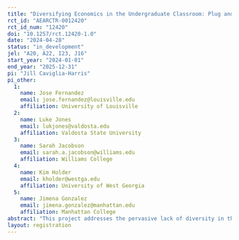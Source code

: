 ```yaml
---
title: "Diversifying Economics in the Undergraduate Classroom: Plug and Play Video Modules with Diverse Role Models, Relevant Research, and Active Learning"
rct_id: "AEARCTR-0012420"
rct_id_num: "12420"
doi: "10.1257/rct.12420-1.0"
date: "2024-04-28"
status: "in_development"
jel: "A20, A22, I23, J16"
start_year: "2024-01-01"
end_year: "2025-12-31"
pi: "Jill Caviglia-Harris"
pi_other:
  1:
    name: Jose Fernandez
    email: jose.fernandez@louisville.edu
    affiliation: University of Louisville
  2:
    name: Luke Jones
    email: lukjones@valdosta.edu
    affiliation: Valdosta State University
  3:
    name: Sarah Jacobson
    email: sarah.a.jacobson@williams.edu
    affiliation: Williams College
  4:
    name: Kim Holder
    email: kholder@westga.edu
    affiliation: University of West Georgia
  5:
    name: Jimena Gonzalez
    email: jimena.gonzalez@manhattan.edu
    affiliation: Manhattan College
abstract: "This project addresses the pervasive lack of diversity in the field of economics, which hinders the development of inclusive policies and perpetuates outdated teaching practices. Despite advancements in diversity within other STEM disciplines, economics struggles to attract and retain a diverse student body, resulting in antiquated methods and a faculty composition that lags behind other academic fields. This research initiative proposes a scalable intervention focused on enhancing gender and racial diversity in economics by developing a series of videos and accompanying curricular materials. These resources aim to introduce diverse role models, relevant research, and active learning strategies into undergraduate economics classrooms. Targeting principles of economics courses, the project seeks to broaden perceptions of economists and their studies, foster a sense of belonging among students, and increase the likelihood of retention for women and historically excluded groups in the economics profession. The intervention comprises "plug and play" modules, featuring professionally produced videos and evidence-based curricular materials, designed to expose students to exciting and relevant topics in diverse economists' research. The hypothesis is that these modules will positively influence perceptions about economics, enhance students' sense of belonging and self-efficacy, and improve learning outcomes, persistence, and retention among diverse students in economics. This project contributes to the literature on diversity in education by addressing gaps in existing mentoring and profession-climate improvement programs, targeting an earlier stage in the educational pipeline, and providing instructors with easily implementable tools for interactive teaching in economics."
layout: registration
---
```


